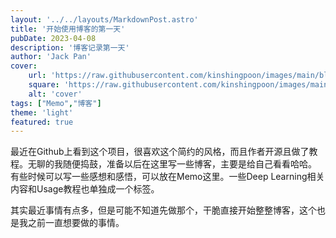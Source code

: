 ```yaml
---
layout: '../../layouts/MarkdownPost.astro'
title: '开始使用博客的第一天'
pubDate: 2023-04-08
description: '博客记录第一天'
author: 'Jack Pan'
cover:
    url: 'https://raw.githubusercontent.com/kinshingpoon/images/main/blog-imgs/20230409112305.png'
    square: 'https://raw.githubusercontent.com/kinshingpoon/images/main/blog-imgs/20230409112305.png'
    alt: 'cover'
tags: ["Memo","博客"]
theme: 'light'
featured: true
---
```


最近在Github上看到这个项目，很喜欢这个简约的风格，而且作者开源且做了教程。无聊的我随便捣鼓，准备以后在这里写一些博客，主要是给自己看看哈哈。
有些时候可以写一些感想和感悟，可以放在Memo这里。一些Deep Learning相关内容和Usage教程也单独成一个标签。

其实最近事情有点多，但是可能不知道先做那个，干脆直接开始整整博客，这个也是我之前一直想要做的事情。


